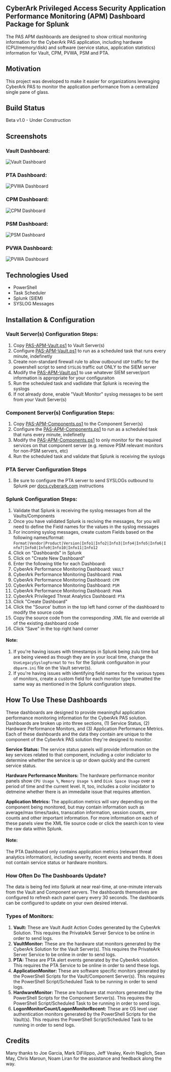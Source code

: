 ## CyberArk Privileged Access Security Application Performance Monitoring (APM) Dashboard Package for Splunk
The PAS APM dashboards are designed to show critical monitoring information for the CyberArk PAS application, including hardware (CPU/memory/disk) and software (service status, application statistics) information for Vault, CPM, PVWA, PSM and PTA.

## Motivation
This project was developed to make it easier for organizations leveraging CyberArk PAS to monitor the application performance from a centralized single pane of glass.

## Build Status
Beta v1.0 - Under Construction

## Screenshots
### Vault Dashboard:
![Vault Dashboard](/Screenshots/PAS-APM-Vault-Screenshot.PNG)

### PTA Dashboard:
![PVWA Dashboard](/Screenshots/PAS-APM-PTA-Screenshot.PNG)

### CPM Dashboard:
![CPM Dashboard](/Screenshots/PAS-APM-CPM-Screenshot.PNG)

### PSM Dashboard:
![PSM Dashboard](/Screenshots/PAS-APM-PSM-Screenshot.PNG)

### PVWA Dashboard:
![PVWA Dashboard](/Screenshots/PAS-APM-PVWA-Screenshot.PNG)

## Technologies Used
* PowerShell
* Task Scheduler
* Splunk (SIEM)
* SYSLOG Messages

## Installation & Configuration
### Vault Server(s) Configuration Steps:
1. Copy [PAS-APM-Vault.ps1](PowerShell%20Scripts/PAS-APM-Vault.ps1) to Vault Server(s)
2. Configure [PAS-APM-Vault.ps1](PowerShell%20Scripts/PAS-APM-Vault.ps1) to run as a scheduled task that runs every minute, indefinetly
3. Create non-standard firewall rule to allow outbound `UDP` traffic for the powershell script to send `SYSLOG` traffic out ONLY to the SIEM server
4. Modify the [PAS-APM-Vault.ps1](PowerShell%20Scripts/PAS-APM-Vault.ps1) to use whatever SIEM server/port information is appropriate for your configuraiton
5. Run the scheduled task and vadlidate that Splunk is receving the syslogs
6. If not already done, enable "Vault Monitor" syslog messages to be sent from your Vault Server(s)

### Component Server(s) Configuration Steps:
1. Copy [PAS-APM-Components.ps1](PowerShell%20Scripts/PAS-APM-Components.ps1) to the Component Server(s)
2. Configure the [PAS-APM-Components.ps1](PowerShell%20Scripts/PAS-APM-Components.ps1) to run as a scheduled task that runs every minute, indefinetly 
3. Modify the [PAS-APM-Components.ps1](PowerShell%20Scripts/PAS-APM-Components.ps1) to only monitor for the required services on that component server (e.g. remove PSM relevant monitors for non-PSM servers, etc)
4. Run the scheduled task and validate that Splunk is receiving the syslogs

### PTA Server Configuration Steps
1. Be sure to configure the PTA server to send SYSLOGs outbound to Splunk per [docs.cyberark.com](https://docs.cyberark.com) instructions

### Splunk Configuration Steps:
1. Validate that Splunk is receiving the syslog messages from all the Vaults/Components
2. Once you have validated Splunk is reciving the messages, for you will need to define the Field names for the values in the syslog messages
3. For incoming syslog messages, create custom Fields based on the following names/format: `Format|Vendor|Product|Version|Info1|Info2|Info3|Info4|Info5|Info6|Info7|Info8|Info9|Info10|Info11|Info12`
5. Click on "Dashboards" in Splunk
6. Click on "Create New Dashboard"
7. Enter the following title for each Dashboard:
8. CyberArk Performance Monitoring Dashboard: `VAULT`
9. CyberArk Performance Monitoring Dashboard: `PVWA`
10. CyberArk Performance Monitoring Dashboard: `CPM`
11. CyberArk Performance Monitoring Dashboard: `PSM`
12. CyberArk Performance Monitoring Dashboard: `PVWA`
13. CyberArk Privileged Threat Analytics Dashboard: `PTA`
14. Click "Create Dashboard"
15. Click the "Source' button in the top left hand corner of the dashboard to modify the source code
16. Copy the source code from the corresponding .XML file and override all of the existing dashboard code
17. Click "Save" in the top right hand corner

#### Note:
1. If you're having issues with timestamps in Splunk being zulu time but are being viewed as though they are in your local time, change the `UseLegacySyslogFormat` to `Yes` for the Splunk configuraiton in your `dbparm.ini` file on the Vault server(s).
2. If you're having issues with identifying field names for the various types of monitors, create a custom field for each monitor type formatted the same way as mentioned in the Splunk configuration steps.

## How To Use These Dashboards
These dashboards are designed to provide meaningful application performance monitoring information for the CyberArk PAS solution. Dashboards are broken up into three sections, (1) Service Status, (2) Hardware Performance Monitors, and (3) Application Performance Metrics. Each of these dashboards and the data they contain are unique to the component of the CyberArk PAS solution they're designed to monitor.

**Service Status:** The service status panels will provide information on the key services related to that component, including a color indiciator to determine whether the service is up or down quickly and the current service status.

**Hardware Performance Monitors:** The hardware performance monitor panels show `CPU Usage %`, `Memory Usage %` and `Disk Space Usage` over a period of time and the current level. It, too, includes a color incidator to detmeine whether there is an immedaite issue that requires attention.

**Application Metrics:** The application metrics will vary depending on the component being monitored, but may contain information such as average/max times/tasks, transcation information, session counts, error counts and other important information. For more information on each of these panels view the XML file source code or click the search icon to view the raw data within Splunk.

#### Note:
The PTA Dashboard only contains application metrics (relevant threat analytics information), including severity, recent events and trends. It does not contain service status or hardware monitors.

### How Often Do The Dashboards Update?
The data is being fed into Splunk at near real-time, at one-minute intervals from the Vault and Component servers. The dashboards themselves are configured to refresh each panel query every 30 seconds. The dashboards can be configured to update on your own desired interval.

### Types of Monitors:
1. **Vault:** These are Vault Audit Action Codes generated by the CyberArk Solution. This requires the PrivateArk Server Service to be online in order to send logs.
2. **VaultMonitor:** These are the hardware stat monitors generated by the CyberArk Solution for the Vault Server(s). This requires the PrivateArk Server Service to be online in order to send logs.
3. **PTA:** These are PTA alert events generated by the CyberArk solution. This requires the PTA Service to be online in order to send these logs.
4. **ApplicationMonitor:** These are software specific monitors generated by the PowerShell Scripts for the Vault/Component Server(s). This requires the PowerShell Script/Scheduled Task to be running in order to send logs.
5. **HardwareMonitor:** These are hardware stat  monitors generated by the PowerShell Scripts for the Component Server(s). This requires the PowerShell Script/Scheduled Task to be running in order to send logs.
6. **LogonMonitorCount/LogonMonitorRecent:** These are OS level user authentication monitors generated by the PowerShell Scripts for the Vault(s). This requires the PowerShell Script/Scheduled Task to be running in order to send logs.

## Credits
Many thanks to Joe Garcia, Mark DiFilippo, Jeff Vealey, Kevin Naglich, Sean May, Chris Maroun, Noam Liran for the assistance and feedback along the way.
